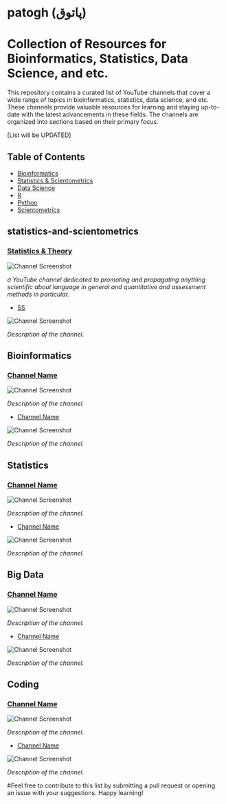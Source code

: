 # patogh (پاتوق)
# Collection of Resources for Bioinformatics, Statistics, Data Science, and etc. 

This repository contains a curated list of YouTube channels that cover a wide range of topics in bioinformatics, statistics, data science, and etc. These channels provide valuable resources for learning and staying up-to-date with the latest advancements in these fields. The channels are organized into sections based on their primary focus.

[List will be UPDATED]

## Table of Contents

- [Bioinformatics](#bioinformatics)
- [Statistics & Scientometrics](#statistics-and-scientometrics)
- [Data Science](#data-science)
- [R](#r)
- [Python](#python)
- [Scientometrics](#scientometrics)

## statistics-and-scientometrics

### [Statistics & Theory](https://youtube.com/@VahidAryadoust)

![Channel Screenshot](path/to/screenshot.png)

_a YouTube channel dedicated to promoting and propagating anything scientific about language in general and quantitative and assessment methods in particular._

- [SS](https://www.youtube.com/channel-link)

![Channel Screenshot](path/to/screenshot.png)

_Description of the channel._


## Bioinformatics

### [Channel Name](https://www.youtube.com/channel-link)

![Channel Screenshot](path/to/screenshot.png)

_Description of the channel._

- [Channel Name](https://www.youtube.com/channel-link)

![Channel Screenshot](path/to/screenshot.png)

_Description of the channel._

## Statistics

### [Channel Name](https://www.youtube.com/channel-link)

![Channel Screenshot](path/to/screenshot.png)

_Description of the channel._

- [Channel Name](https://www.youtube.com/channel-link)

![Channel Screenshot](path/to/screenshot.png)

_Description of the channel._

## Big Data

### [Channel Name](https://www.youtube.com/channel-link)

![Channel Screenshot](path/to/screenshot.png)

_Description of the channel._

- [Channel Name](https://www.youtube.com/channel-link)

![Channel Screenshot](path/to/screenshot.png)

_Description of the channel._

## Coding

### [Channel Name](https://www.youtube.com/channel-link)

![Channel Screenshot](path/to/screenshot.png)

_Description of the channel._

- [Channel Name](https://www.youtube.com/channel-link)

![Channel Screenshot](path/to/screenshot.png)

_Description of the channel._


#Feel free to contribute to this list by submitting a pull request or opening an issue with your suggestions. Happy learning!

